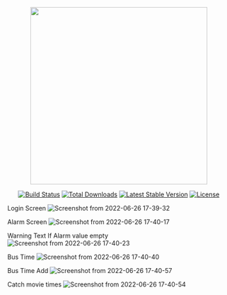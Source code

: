 <p align="center"><a href="https://laravel.com" target="_blank"><img src="https://raw.githubusercontent.com/laravel/art/master/logo-lockup/5%20SVG/2%20CMYK/1%20Full%20Color/laravel-logolockup-cmyk-red.svg" width="400"></a></p>

<p align="center">
<a href="https://travis-ci.org/laravel/framework"><img src="https://travis-ci.org/laravel/framework.svg" alt="Build Status"></a>
<a href="https://packagist.org/packages/laravel/framework"><img src="https://img.shields.io/packagist/dt/laravel/framework" alt="Total Downloads"></a>
<a href="https://packagist.org/packages/laravel/framework"><img src="https://img.shields.io/packagist/v/laravel/framework" alt="Latest Stable Version"></a>
<a href="https://packagist.org/packages/laravel/framework"><img src="https://img.shields.io/packagist/l/laravel/framework" alt="License"></a>
</p>

Login Screen
![Screenshot from 2022-06-26 17-39-32](https://user-images.githubusercontent.com/38067432/175811381-ef5be065-fdf9-4a45-b9d5-006f51a36e11.png)

Alarm Screen
![Screenshot from 2022-06-26 17-40-17](https://user-images.githubusercontent.com/38067432/175811406-940696a1-2bc2-4cad-b794-7d01687b248c.png)

Warning Text If Alarm value empty
![Screenshot from 2022-06-26 17-40-23](https://user-images.githubusercontent.com/38067432/175811414-528ad094-0571-43b3-bd0a-748e1cc32d63.png)

Bus Time
![Screenshot from 2022-06-26 17-40-40](https://user-images.githubusercontent.com/38067432/175811429-7313d8eb-3823-4d44-a588-8860bf430c79.png)

Bus Time Add
![Screenshot from 2022-06-26 17-40-57](https://user-images.githubusercontent.com/38067432/175811445-be2e7012-5d2f-4fec-9bd2-faddf1616a1e.png)

Catch movie times
![Screenshot from 2022-06-26 17-40-54](https://user-images.githubusercontent.com/38067432/175811447-ddd8128d-dc20-4338-abc6-b3c469b26683.png)
